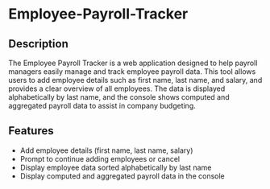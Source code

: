 # Employee-Payroll-Tracker

## Description 

The Employee Payroll Tracker is a web application designed to help payroll managers easily manage and track employee payroll data. This tool allows users to add employee details such as first name, last name, and salary, and provides a clear overview of all employees. The data is displayed alphabetically by last name, and the console shows computed and aggregated payroll data to assist in company budgeting.

## Features

- Add employee details (first name, last name, salary)
- Prompt to continue adding employees or cancel
- Display employee data sorted alphabetically by last name
- Display computed and aggregated payroll data in the console

